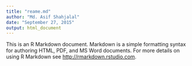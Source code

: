 ```yaml
---
title: "reame.md"
author: "Md. Asif Shahjalal"
date: "September 27, 2015"
output: html_document
---
```


This is an R Markdown document. Markdown is a simple formatting syntax for authoring HTML, PDF, and MS Word documents. For more details on using R Markdown see <http://rmarkdown.rstudio.com>.

